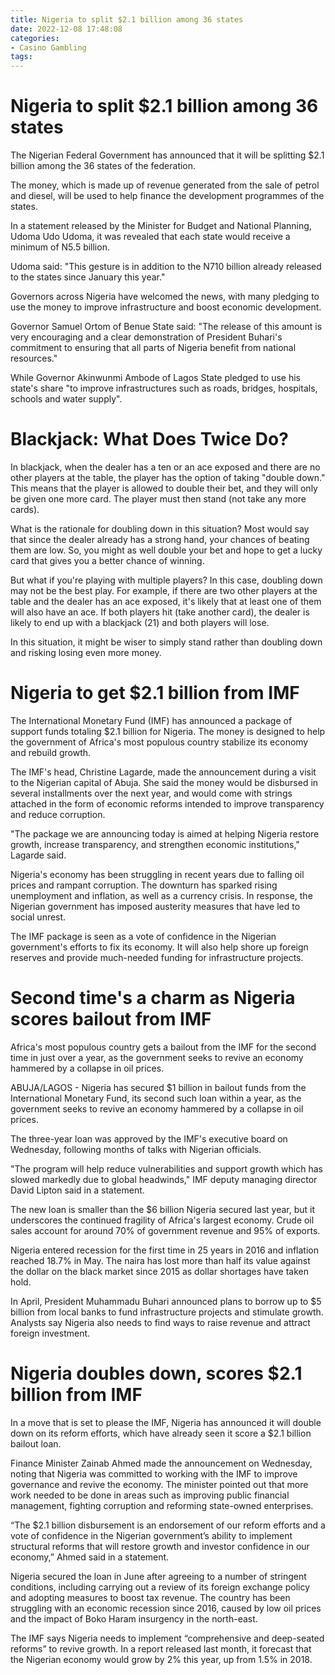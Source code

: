 ```yaml
---
title: Nigeria to split $2.1 billion among 36 states
date: 2022-12-08 17:48:08
categories:
- Casino Gambling
tags:
---
```



#  Nigeria to split $2.1 billion among 36 states

The Nigerian Federal Government has announced that it will be splitting $2.1 billion among the 36 states of the federation.

The money, which is made up of revenue generated from the sale of petrol and diesel, will be used to help finance the development programmes of the states.

In a statement released by the Minister for Budget and National Planning, Udoma Udo Udoma, it was revealed that each state would receive a minimum of N5.5 billion.

Udoma said: "This gesture is in addition to the N710 billion already released to the states since January this year."

Governors across Nigeria have welcomed the news, with many pledging to use the money to improve infrastructure and boost economic development.

Governor Samuel Ortom of Benue State said: "The release of this amount is very encouraging and a clear demonstration of President Buhari's commitment to ensuring that all parts of Nigeria benefit from national resources."

While Governor Akinwunmi Ambode of Lagos State pledged to use his state's share "to improve infrastructures such as roads, bridges, hospitals, schools and water supply".

#  Blackjack: What Does Twice Do?

In blackjack, when the dealer has a ten or an ace exposed and there are no other players at the table, the player has the option of taking "double down." This means that the player is allowed to double their bet, and they will only be given one more card. The player must then stand (not take any more cards).

What is the rationale for doubling down in this situation? Most would say that since the dealer already has a strong hand, your chances of beating them are low. So, you might as well double your bet and hope to get a lucky card that gives you a better chance of winning.

But what if you're playing with multiple players? In this case, doubling down may not be the best play. For example, if there are two other players at the table and the dealer has an ace exposed, it's likely that at least one of them will also have an ace. If both players hit (take another card), the dealer is likely to end up with a blackjack (21) and both players will lose.

In this situation, it might be wiser to simply stand rather than doubling down and risking losing even more money.

#  Nigeria to get $2.1 billion from IMF

The International Monetary Fund (IMF) has announced a package of support funds totaling $2.1 billion for Nigeria. The money is designed to help the government of Africa's most populous country stabilize its economy and rebuild growth.

The IMF's head, Christine Lagarde, made the announcement during a visit to the Nigerian capital of Abuja. She said the money would be disbursed in several installments over the next year, and would come with strings attached in the form of economic reforms intended to improve transparency and reduce corruption.

"The package we are announcing today is aimed at helping Nigeria restore growth, increase transparency, and strengthen economic institutions," Lagarde said.

Nigeria's economy has been struggling in recent years due to falling oil prices and rampant corruption. The downturn has sparked rising unemployment and inflation, as well as a currency crisis. In response, the Nigerian government has imposed austerity measures that have led to social unrest.

The IMF package is seen as a vote of confidence in the Nigerian government's efforts to fix its economy. It will also help shore up foreign reserves and provide much-needed funding for infrastructure projects.

#  Second time's a charm as Nigeria scores bailout from IMF

Africa's most populous country gets a bailout from the IMF for the second time in just over a year, as the government seeks to revive an economy hammered by a collapse in oil prices.

ABUJA/LAGOS - Nigeria has secured $1 billion in bailout funds from the International Monetary Fund, its second such loan within a year, as the government seeks to revive an economy hammered by a collapse in oil prices.

The three-year loan was approved by the IMF's executive board on Wednesday, following months of talks with Nigerian officials.

"The program will help reduce vulnerabilities and support growth which has slowed markedly due to global headwinds," IMF deputy managing director David Lipton said in a statement.

The new loan is smaller than the $6 billion Nigeria secured last year, but it underscores the continued fragility of Africa's largest economy. Crude oil sales account for around 70% of government revenue and 95% of exports.

Nigeria entered recession for the first time in 25 years in 2016 and inflation reached 18.7% in May. The naira has lost more than half its value against the dollar on the black market since 2015 as dollar shortages have taken hold.

In April, President Muhammadu Buhari announced plans to borrow up to $5 billion from local banks to fund infrastructure projects and stimulate growth. Analysts say Nigeria also needs to find ways to raise revenue and attract foreign investment.

#  Nigeria doubles down, scores $2.1 billion from IMF

In a move that is set to please the IMF, Nigeria has announced it will double down on its reform efforts, which have already seen it score a $2.1 billion bailout loan.

Finance Minister Zainab Ahmed made the announcement on Wednesday, noting that Nigeria was committed to working with the IMF to improve governance and revive the economy. The minister pointed out that more work needed to be done in areas such as improving public financial management, fighting corruption and reforming state-owned enterprises.

“The $2.1 billion disbursement is an endorsement of our reform efforts and a vote of confidence in the Nigerian government’s ability to implement structural reforms that will restore growth and investor confidence in our economy,” Ahmed said in a statement.

Nigeria secured the loan in June after agreeing to a number of stringent conditions, including carrying out a review of its foreign exchange policy and adopting measures to boost tax revenue. The country has been struggling with an economic recession since 2016, caused by low oil prices and the impact of Boko Haram insurgency in the north-east.

The IMF says Nigeria needs to implement “comprehensive and deep-seated reforms” to revive growth. In a report released last month, it forecast that the Nigerian economy would grow by 2% this year, up from 1.5% in 2018.